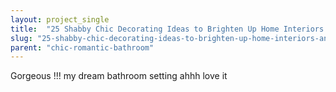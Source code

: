 ```yaml
---
layout: project_single
title:  "25 Shabby Chic Decorating Ideas to Brighten Up Home Interiors and Add Vintage Style"
slug: "25-shabby-chic-decorating-ideas-to-brighten-up-home-interiors-and-add-vintage-style"
parent: "chic-romantic-bathroom"
---
```

Gorgeous !!! my dream bathroom setting ahhh love it